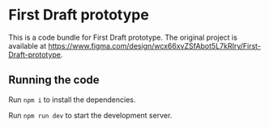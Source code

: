 
  # First Draft prototype

  This is a code bundle for First Draft prototype. The original project is available at https://www.figma.com/design/wcx66xvZSfAbot5L7kRIry/First-Draft-prototype.

  ## Running the code

  Run `npm i` to install the dependencies.

  Run `npm run dev` to start the development server.
  